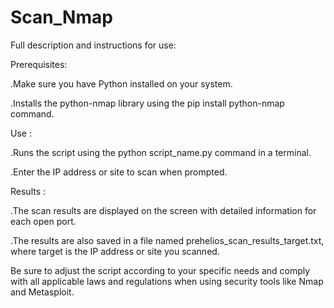 # Scan_Nmap
Full description and instructions for use:

Prerequisites:

.Make sure you have Python installed on your system.

.Installs the python-nmap library using the pip install python-nmap command.

Use :

.Runs the script using the python script_name.py command in a terminal.

.Enter the IP address or site to scan when prompted.

Results :

.The scan results are displayed on the screen with detailed information for each open port.

.The results are also saved in a file named prehelios_scan_results_target.txt, where target is the IP address or site you scanned.

Be sure to adjust the script according to your specific needs and comply with all applicable laws and regulations when using security tools like Nmap and Metasploit.
